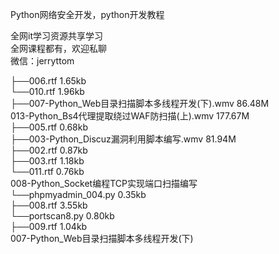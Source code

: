 Python网络安全开发，python开发教程

全网it学习资源共享学习<br>全网课程都有，欢迎私聊<br>微信：jerryttom<br>

├──006.rtf 1.65kb<br> └──010.rtf 1.96kb<br> ├──007-Python_Web目录扫描脚本多线程开发(下).wmv 86.48M<br> 013-Python_Bs4代理提取绕过WAF防扫描(上).wmv 177.67M<br> ├──005.rtf 0.68kb<br> ├──003-Python_Discuz漏洞利用脚本编写.wmv 81.94M<br> ├──002.rtf 0.87kb<br> ├──003.rtf 1.18kb<br> └──011.rtf 0.76kb<br> 008-Python_Socket编程TCP实现端口扫描编写<br> └──phpmyadmin_004.py 0.35kb<br> ├──008.rtf 3.55kb<br> └──portscan8.py 0.80kb<br> ├──009.rtf 1.04kb<br> 007-Python_Web目录扫描脚本多线程开发(下)